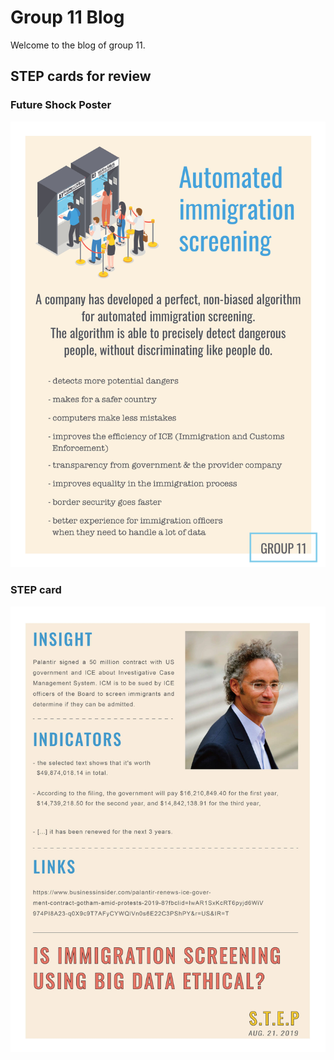 
# Group 11 Blog
Welcome to the blog of group 11.

## STEP cards for review
### Future Shock Poster
![Image of future shock poster](A4.jpg)

### STEP card
![Image of STEP card](STEP.jpg)
